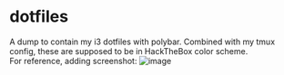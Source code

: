# dotfiles
A dump to contain my i3 dotfiles with polybar. Combined with my tmux config, these are supposed to be in HackTheBox color scheme.   
For reference, adding screenshot:
![image](https://user-images.githubusercontent.com/54495695/216639472-0c53690c-5296-43cc-8702-1c142f1551b4.png)
